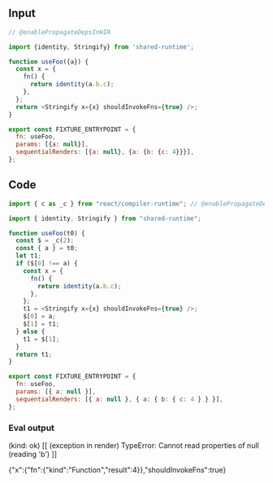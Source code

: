 
## Input

```javascript
// @enablePropagateDepsInHIR

import {identity, Stringify} from 'shared-runtime';

function useFoo({a}) {
  const x = {
    fn() {
      return identity(a.b.c);
    },
  };
  return <Stringify x={x} shouldInvokeFns={true} />;
}

export const FIXTURE_ENTRYPOINT = {
  fn: useFoo,
  params: [{a: null}],
  sequentialRenders: [{a: null}, {a: {b: {c: 4}}}],
};

```

## Code

```javascript
import { c as _c } from "react/compiler-runtime"; // @enablePropagateDepsInHIR

import { identity, Stringify } from "shared-runtime";

function useFoo(t0) {
  const $ = _c(2);
  const { a } = t0;
  let t1;
  if ($[0] !== a) {
    const x = {
      fn() {
        return identity(a.b.c);
      },
    };
    t1 = <Stringify x={x} shouldInvokeFns={true} />;
    $[0] = a;
    $[1] = t1;
  } else {
    t1 = $[1];
  }
  return t1;
}

export const FIXTURE_ENTRYPOINT = {
  fn: useFoo,
  params: [{ a: null }],
  sequentialRenders: [{ a: null }, { a: { b: { c: 4 } } }],
};

```
      
### Eval output
(kind: ok) [[ (exception in render) TypeError: Cannot read properties of null (reading 'b') ]]
<div>{"x":{"fn":{"kind":"Function","result":4}},"shouldInvokeFns":true}</div>
